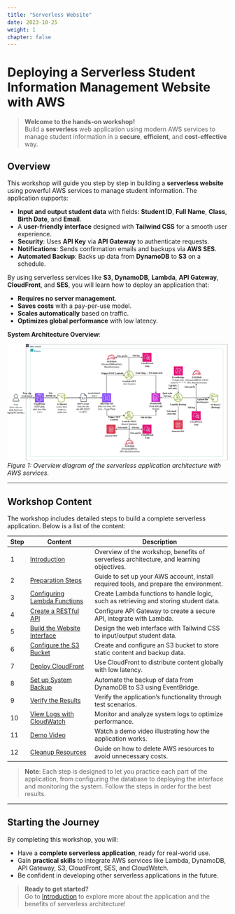 ```yaml
---
title: "Serverless Website"
date: 2023-10-25
weight: 1
chapter: false
---
```


# Deploying a Serverless Student Information Management Website with AWS

> **Welcome to the hands-on workshop!**  
> Build a **serverless** web application using modern AWS services to manage student information in a **secure**, **efficient**, and **cost-effective** way.

## Overview

This workshop will guide you step by step in building a **serverless website** using powerful AWS services to manage student information. The application supports:  
- **Input and output student data** with fields: **Student ID**, **Full Name**, **Class**, **Birth Date**, and **Email**.  
- A **user-friendly interface** designed with **Tailwind CSS** for a smooth user experience.  
- **Security**: Uses **API Key** via **API Gateway** to authenticate requests.  
- **Notifications**: Sends confirmation emails and backups via **AWS SES**.  
- **Automated Backup**: Backs up data from **DynamoDB** to **S3** on a schedule.  

By using serverless services like **S3**, **DynamoDB**, **Lambda**, **API Gateway**, **CloudFront**, and **SES**, you will learn how to deploy an application that:  
- **Requires no server management**.  
- **Saves costs** with a pay-per-use model.  
- **Scales automatically** based on traffic.  
- **Optimizes global performance** with low latency.

**System Architecture Overview**:

![System Architecture Overview](images/system-architecture-overview.jpg)  
*Figure 1: Overview diagram of the serverless application architecture with AWS services.*

---

## Workshop Content

The workshop includes detailed steps to build a complete serverless application. Below is a list of the content:

| **Step** | **Content** | **Description** |
|----------|-------------|-----------------|
| 1 | [Introduction](1-introduction/) | Overview of the workshop, benefits of serverless architecture, and learning objectives. |
| 2 | [Preparation Steps](2-preparation-steps/)  | Guide to set up your AWS account, install required tools, and prepare the environment. |
| 3 | [Configuring Lambda Functions](3-creating-lambda-functions/) | Create Lambda functions to handle logic, such as retrieving and storing student data. |
| 4 | [Create a RESTful API](1-Introduction/) | Configure API Gateway to create a secure API, integrate with Lambda. |
| 5 | [Build the Website Interface](1-Introduction/) | Design the web interface with Tailwind CSS to input/output student data. |
| 6 | [Configure the S3 Bucket](1-Introduction/)| Create and configure an S3 bucket to store static content and backup data. |
| 7 | [Deploy CloudFront](1-Introduction/) | Use CloudFront to distribute content globally with low latency. |
| 8 | [Set up System Backup](1-Introduction/) | Automate the backup of data from DynamoDB to S3 using EventBridge. |
| 9 | [Verify the Results](1-Introduction/) | Verify the application’s functionality through test scenarios. |
| 10 | [View Logs with CloudWatch](1-Introduction/) | Monitor and analyze system logs to optimize performance. |
| 11 | [Demo Video](1-Introduction/)| Watch a demo video illustrating how the application works. |
| 12 | [Cleanup Resources](1-Introduction/) | Guide on how to delete AWS resources to avoid unnecessary costs. |

> **Note**: Each step is designed to let you practice each part of the application, from configuring the database to deploying the interface and monitoring the system. Follow the steps in order for the best results.

---

## Starting the Journey

By completing this workshop, you will:  
- Have a **complete serverless application**, ready for real-world use.  
- Gain **practical skills** to integrate AWS services like Lambda, DynamoDB, API Gateway, S3, CloudFront, SES, and CloudWatch.  
- Be confident in developing other serverless applications in the future.

> **Ready to get started?**  
> Go to [Introduction](1-introduction/) to explore more about the application and the benefits of serverless architecture!
